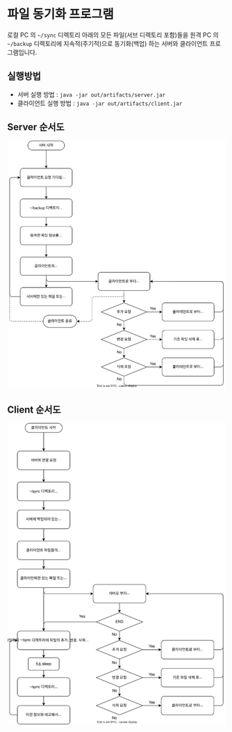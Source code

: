 # 파일 동기화 프로그램
로컬 PC 의 `~/sync` 디렉토리 아래의 모든 파일(서브 디렉토리 포함)들을 원격 PC 의 `~/backup` 디렉토리에 지속적(주기적)으로 동기화(백업) 하는 서버와 클라이언트 프로그램입니다.

## 실행방법
- 서버 실행 방법 : `java -jar out/artifacts/server.jar`
- 클라이언트 실행 방법 : `java -jar out/artifacts/client.jar`

## Server 순서도
![](image/server-diagram.svg)
## Client 순서도
![](image/client-diagram.svg)
